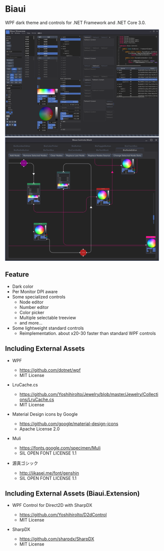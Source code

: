 # Biaui

WPF dark theme and controls for .NET Framework and .NET Core 3.0.

![Biaui](biaui.png)
![Biaui](biaui2.png)


## Feature

* Dark color
* Per Monitor DPI aware 
* Some specialized controls
    * Node editor
    * Number editor
    * Color picker
    * Multiple selectable treeview
    * and more...
* Some lightweight standard controls
    * Reimplementation. about x20-30 faster than standard WPF controls


## Including External Assets

* WPF 
    * https://github.com/dotnet/wpf
    * MIT License

* LruCache.cs
    * https://github.com/YoshihiroIto/Jewelry/blob/master/Jewelry/Collections/LruCache.cs
    * MIT License

* Material Design icons by Google
    * https://github.com/google/material-design-icons
    * Apache License 2.0

* Muli
    * https://fonts.google.com/specimen/Muli
    * SIL OPEN FONT LICENSE 1.1

* 源真ゴシック
    * http://jikasei.me/font/genshin
    * SIL OPEN FONT LICENSE 1.1

## Including External Assets (Biaui.Extension)

* WPF Control for Direct2D with SharpDX
    * https://github.com/YoshihiroIto/D2dControl
    * MIT License

* SharpDX 
    * https://github.com/sharpdx/SharpDX
    * MIT License


